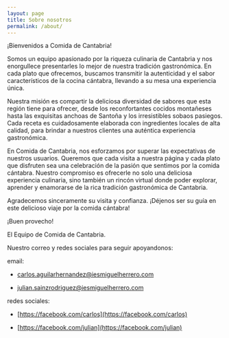 ```yaml
---
layout: page
title: Sobre nosotros
permalink: /about/
---
```

¡Bienvenidos a Comida de Cantabria!

Somos un equipo apasionado por la riqueza culinaria de Cantabria y nos enorgullece presentarles lo mejor de nuestra tradición gastronómica. En cada plato que ofrecemos, buscamos transmitir la autenticidad y el sabor característicos de la cocina cántabra, llevando a su mesa una experiencia única.

Nuestra misión es compartir la deliciosa diversidad de sabores que esta región tiene para ofrecer, desde los reconfortantes cocidos montañeses hasta las exquisitas anchoas de Santoña y los irresistibles sobaos pasiegos. Cada receta es cuidadosamente elaborada con ingredientes locales de alta calidad, para brindar a nuestros clientes una auténtica experiencia gastronómica.

En Comida de Cantabria, nos esforzamos por superar las expectativas de nuestros usuarios. Queremos que cada visita a nuestra página y cada plato que disfruten sea una celebración de la pasión que sentimos por la comida cántabra. Nuestro compromiso es ofrecerle no solo una deliciosa experiencia culinaria, sino también un rincón virtual donde poder explorar, aprender y enamorarse de la rica tradición gastronómica de Cantabria.

Agradecemos sinceramente su visita y confianza. ¡Déjenos ser su guía en este delicioso viaje por la comida cántabra!

¡Buen provecho!

El Equipo de Comida de Cantabria.

Nuestro correo y redes sociales para seguir apoyandonos:

email: 

- [carlos.aguilarhernandez@iesmiguelherrero.com](carlos.aguilarhernandez@iesmiguelherrero.com)

- [julian.sainzrodriguez@iesmiguelherrero.com](julian.sainzrodriguez@iesmiguelherrero.com)

redes sociales:

- [https://facebook.com/carlos](https://facebook.com/carlos)

- [https://facebook.com/julian](https://facebook.com/julian)
